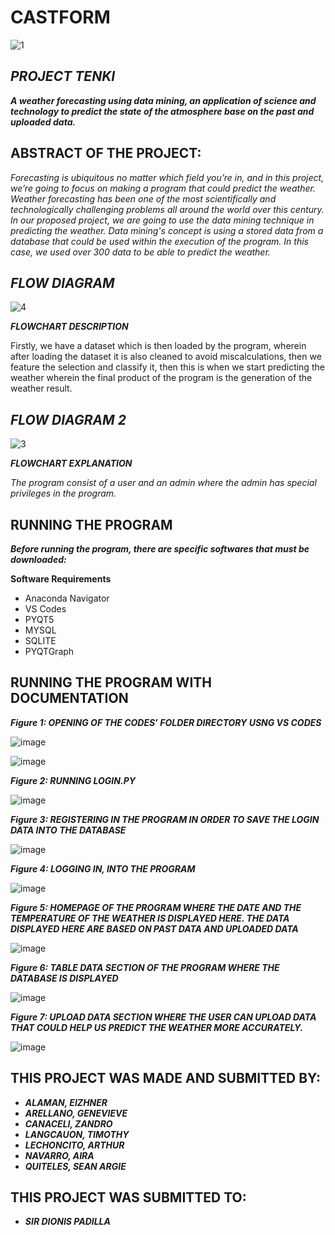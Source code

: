 # CASTFORM

![1](https://user-images.githubusercontent.com/63195930/80985937-7212df00-8e62-11ea-9e56-60f598c81981.png)

## *PROJECT TENKI*
***A weather forecasting using data mining, an application of science and technology to predict the state of the atmosphere base on the past and uploaded data.***



## ABSTRACT OF THE PROJECT:

*Forecasting is ubiquitous no matter which field you’re in, and in this project, we’re going to focus on making a program that could predict the weather. Weather forecasting has been one of the most scientifically and technologically challenging problems all around the world over this century.* 
*In our proposed project, we are going to use the data mining technique in predicting the weather. Data mining's concept is using a stored data from a database that could be used within the execution of the program. In this case, we used over 300 data to be able to predict the weather.*


## ***FLOW DIAGRAM***

![4](https://user-images.githubusercontent.com/63195930/81068181-844c5600-8f12-11ea-880a-afeb5724c61d.jpg)


***FLOWCHART DESCRIPTION***

Firstly, we have a dataset which is then loaded by the program, wherein after loading the dataset it is also cleaned to avoid miscalculations, then we feature the selection and classify it, then this is when we start predicting the weather wherein the final product of the program is the generation of the weather result.

## ***FLOW DIAGRAM 2***
![3](https://user-images.githubusercontent.com/63195930/81067103-bc529980-8f10-11ea-8883-de05eec6ac5f.jpg)


***FLOWCHART EXPLANATION***

*The program consist of a user and an admin where the admin has special privileges in the program.*

## RUNNING THE PROGRAM

***Before running the program, there are specific softwares that must be downloaded:***

**Software Requirements**
- Anaconda Navigator
- VS Codes
- PYQT5
- MYSQL
- SQLITE 
- PYQTGraph

## RUNNING THE PROGRAM WITH DOCUMENTATION

***Figure 1: OPENING OF THE CODES’ FOLDER DIRECTORY USNG VS CODES***

![image](https://user-images.githubusercontent.com/63195930/81061902-bdcb9400-8f07-11ea-8cdc-b8900007f972.png)

![image](https://user-images.githubusercontent.com/63195930/81061919-c45a0b80-8f07-11ea-9e87-ee75fee9ae3e.png)

***Figure 2: RUNNING LOGIN.PY***

![image](https://user-images.githubusercontent.com/63195930/81061927-c6bc6580-8f07-11ea-84ae-7b6625abc14a.png)

***Figure 3: REGISTERING IN THE PROGRAM IN ORDER TO SAVE THE LOGIN DATA INTO THE DATABASE***

![image](https://user-images.githubusercontent.com/63195930/81061930-c8862900-8f07-11ea-946e-628f61431cc1.png)

***Figure 4: LOGGING IN, INTO THE PROGRAM***

![image](https://user-images.githubusercontent.com/63195930/81061936-cb811980-8f07-11ea-8a0f-f0d6a5dff2a3.png)

***Figure 5: HOMEPAGE OF THE PROGRAM WHERE THE DATE AND THE TEMPERATURE OF THE WEATHER IS DISPLAYED HERE. THE DATA DISPLAYED HERE ARE BASED ON PAST DATA AND UPLOADED DATA***

![image](https://user-images.githubusercontent.com/63195930/81062201-24e94880-8f08-11ea-9529-160a64c5cd3f.png)

***Figure 6: TABLE DATA SECTION OF THE PROGRAM WHERE THE DATABASE IS DISPLAYED***

![image](https://user-images.githubusercontent.com/63195930/81061950-d2a82780-8f07-11ea-9854-c591676024f2.png)

***Figure 7: UPLOAD DATA SECTION WHERE THE USER CAN UPLOAD DATA THAT COULD HELP US PREDICT THE WEATHER MORE ACCURATELY.***

![image](https://user-images.githubusercontent.com/63195930/81061958-d5a31800-8f07-11ea-9a5c-ccc75187ea17.png)


## THIS PROJECT WAS MADE AND SUBMITTED BY: 

- ***ALAMAN, EIZHNER***					
- ***ARELLANO, GENEVIEVE***
- ***CANACELI, ZANDRO***
- ***LANGCAUON, TIMOTHY***
- ***LECHONCITO, ARTHUR***
- ***NAVARRO, AIRA***
- ***QUITELES, SEAN ARGIE***

## THIS PROJECT WAS SUBMITTED TO:
- ***SIR DIONIS PADILLA***
